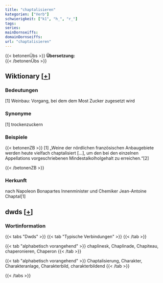 ```yaml
---
title: "chaptalisieren"
kategorien: ["Verb"]
schwierigkeit: ["k1", "h_", "r_"]
tags:
series:
mainDornseiffs:
domainDornseiffs:
url: "chaptalisieren"
---
```


{{< betonenÜbs >}}
**Übersetzung:**  
{{< /betonenÜbs >}}

## Wiktionary [[+](https://de.wiktionary.org/wiki/chaptalisieren)]

### Bedeutungen
[1] Weinbau: Vorgang, bei dem dem Most Zucker zugesetzt wird  

### Synonyme
[1] trockenzuckern  

### Beispiele
{{< betonenZB >}}
[1] „Weine der nördlichen französischen Anbaugebiete werden heute vielfach chaptalisiert […], um den bei den einzelnen Appellations vorgeschriebenen Mindestalkolholgehalt zu erreichen.“[2]  

{{< /betonenZB >}}
### Herkunft
nach Napoleon Bonapartes Innenminister und Chemiker Jean-Antoine Chaptal[1]  



## dwds [[+](https://www.dwds.de/wb/chaptalisieren)]

### Wortinformation
{{< tabs "Dwds" >}}
{{< tab "Typische Verbindungen" >}}
{{< /tab >}}

{{< tab "alphabetisch vorangehend" >}}
chaplinesk, Chaplinade, Chapiteau, chaperonieren, Chaperon
{{< /tab >}}

{{< tab "alphabetisch vorangehend" >}}
Chaptalisierung, Charakter, Charakteranlage, Charakterbild, charakterbildend
{{< /tab >}}

{{< /tabs >}}

